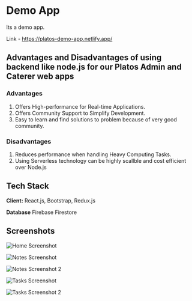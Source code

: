 # Demo App

Its a demo app.

Link - https://platos-demo-app.netlify.app/

##  Advantages and Disadvantages of using backend like node.js for our Platos Admin and Caterer web apps

### Advantages

1. Offers High-performance for Real-time Applications.
2. Offers Community Support to Simplify Development.
3. Easy to learn and find solutions to problem because of very good community.

### Disadvantages

1. Reduces performance when handling Heavy Computing Tasks.
2. Using Serverless technology can be highly scallble and cost efficient over Node.js

## Tech Stack

**Client:** React.js, Bootstrap, Redux.js

**Database** Firebase Firestore

## Screenshots

![Home Screenshot](https://i.imgur.com/YXt5OWl.jpg)

![Notes Screenshot](https://i.imgur.com/uZlxPL8.jpg)

![Notes Screenshot 2](https://i.imgur.com/4a87JYl.jpg) 

![Tasks Screenshot](https://i.imgur.com/pZWEySk.jpg)

![Tasks Screenshot 2](https://i.imgur.com/jRHface.jpg)
